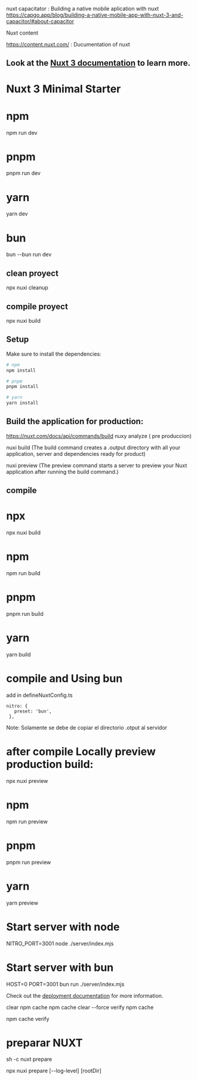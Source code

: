 nuxt capacitator :  Building a native mobile aplication with nuxt
https://capgo.app/blog/building-a-native-mobile-app-with-nuxt-3-and-capacitor/#about-capacitor

Nuxt content

https://content.nuxt.com/ : Ducumentation of nuxt

## Look at the [Nuxt 3 documentation](https://nuxt.com/docs/getting-started/introduction) to learn more.

# Nuxt 3 Minimal Starter

# npm
npm run dev

# pnpm
pnpm run dev

# yarn
yarn dev

# bun 
bun --bun run dev

## clean proyect
npx nuxi cleanup  

## compile proyect
npx nuxi build

## Setup

Make sure to install the dependencies:

```bash
# npm
npm install

# pnpm
pnpm install

# yarn
yarn install
```

## Build the application for production:

https://nuxt.com/docs/api/commands/build
nuxy analyze ( pre produccion)

nuxi build (The build command creates a .output directory with all your application, server and dependencies ready for product)

nuxi preview (The preview command starts a server to preview your Nuxt application after running the build command.)


## compile

# npx
npx nuxi build

# npm
npm run build

# pnpm
pnpm run build

# yarn
yarn build

# compile and Using bun 

  add in defineNuxtConfig.ts
  
    nitro: {
       preset: 'bun',
     },


   Note: Solamente se debe de copiar el directorio .otput al servidor 


# after compile Locally preview production build:
npx nuxi preview

# npm
npm run preview

# pnpm
pnpm run preview

# yarn
yarn preview

# Start server with node
NITRO_PORT=3001 node ./server/index.mjs

# Start server with bun
HOST=0 PORT=3001 bun run ./server/index.mjs

Check out the [deployment documentation](https://nuxt.com/docs/getting-started/deployment) for more information.

clear npm cache
npm cache clear --force
verify npm cache

npm cache verify

# preparar NUXT
sh -c nuxt prepare

npx nuxi prepare [--log-level] [rootDir]
